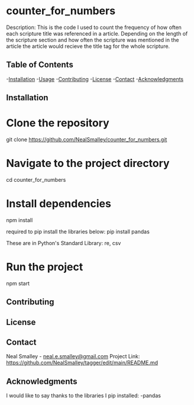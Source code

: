 # counter_for_numbers
Description:
This is the code I used to count the frequency of how often each scripture title was referenced in a article. Depending on the length of the scripture section and how often the scripture was mentioned in the article the article would recieve the title tag for the whole scripture.

## Table of Contents

-[Installation](#installation)
-[Usage](#usage)
-[Contributing](#contributing)
-[License](#license)
-[Contact](#contact)
-[Acknowledgments](#achnowledgments)

## Installation


# Clone the repository
git clone https://github.com/NealSmalley/counter_for_numbers.git

# Navigate to the project directory
cd counter_for_numbers

# Install dependencies
npm install

required to pip install the libraries below:
pip install pandas

These are in Python's Standard Library:
re, csv

# Run the project
npm start

## Contributing

## License

## Contact
Neal Smalley - neal.e.smalley@gmail.com
Project Link: https://github.com/NealSmalley/tagger/edit/main/README.md

## Acknowledgments
I would like to say thanks to the libraries I pip installed:
-pandas

